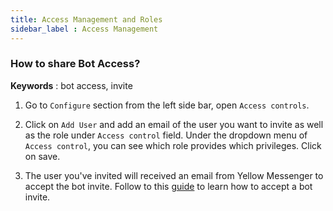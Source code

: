 ```yaml
---
title: Access Management and Roles
sidebar_label : Access Management
---
```


### How to share Bot Access?

**Keywords** : bot access, invite

1. Go to `Configure` section from the left side bar, open `Access controls`.

2. Click on `Add User` and add an email of the user you want to invite as well as the role under `Access control` field. Under the dropdown menu of `Access control`, you can see which role provides which privileges. Click on save.

3. The user you've invited will received an email from Yellow Messenger to accept the bot invite. Follow to this [guide](https://docs.yellowmessenger.com/docs/howtos/basics/signup-post-bot-invite) to learn how to accept a bot invite.